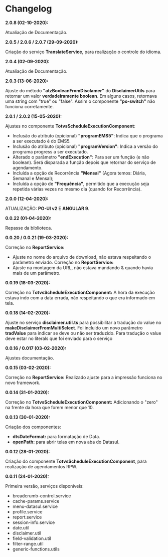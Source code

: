 # Changelog

**2.0.8 (02-10-2020):**

Atualiação de Documentação.

**2.0.5 / 2.0.6 / 2.0.7 (29-09-2020):**

Criação do serviço **TranslateService**, para realização o controle do idioma.

**2.0.4 (02-09-2020):**

Atualiação de Documentação.

**2.0.3 (13-06-2020):**

Ajuste do método **"atzBooleanFromDisclamer"** do **DisclaimerUtils** para retornar um valor **verdadeiramente boolean**. Em alguns casos, retornava uma string com "true" ou "false". Assim o componente **"po-switch"** não funciona corretamente.  

**2.0.1 / 2.0.2 (15-05-2020):**

Ajustes no componente **TotvsScheduleExecutionComponent**:
- Inclusão do atributo (opicional) **"programEMS5"**: Indica que o programa a ser executado é do EMS5.
- Inclusão do atributo (opicional) **"programVersion"**: Indica a versão do programa progress a ser executado.
- Alterado o parâmetro **"endExecution"**: Para ser um função (e não boolean). Será disparada a função depois que retornar do serviço de agendamento.
- Incluída a opção de Recorrência **"Mensal"** (Agora temos: Diária, Semanal e Mensal);
- Incluída a opção de **"Frequência"**, permitido que a execução seja repetida várias vezes no mesmo dia (quando for Recorrência).

**2.0.0 (12-04-2020):**

ATUALIZAÇÃO: **PO-UI v2** E **ANGULAR 9**.

**0.0.22 (01-04-2020):**

Repasse da biblioteca.

**0.0.20 / 0.0.21 (19-03-2020):** 

Correção no **ReportService:**
- Ajuste no nome do arquivo de download, não estava respeitando o parâmetro enviado.
Correção no **ReportService:**
- Ajuste na montagem da URL, não estava mandando & quando havia mais de um parâmetro.

**0.0.19 (18-03-2020):** 

Correção no **TotvsScheduleExecutionComponent:** A hora da execução estava indo com a data errada, não respeitando o que era informado em tela.      

**0.0.18 (14-02-2020):** 

Ajuste no serviço **disclaimer.util.ts** para possibilitar a tradução do value no **makeDisclaimerFromMultiSelect**. Foi incluido um novo parâmetro **tradValue** para indicar se deve ou não ser traduzido.
Para tradução o value deve estar no literals que foi enviado para o serviço

**0.0.16 / 0.017 (03-02-2020):** 

Ajustes documentação.

**0.0.15 (03-02-2020):**

Correção no **ReportService:** Realizado ajuste para a impressão funciona no novo framework.

**0.0.14 (31-01-2020):**

Correção no **TotvsScheduleExecutionComponent:** Adicionando o "zero" na frente da hora que forem menor que 10.

**0.0.13 (30-01-2020):**

Criação dos componentes:
- **dtsDateFormat:** para formatação de Data.
- **openPath:** para abrir telas em nova aba do Datasul.

**0.0.12 (28-01-2020):**

Criação do componente **TotvsScheduleExecutionComponent**, para realização de agendamentos RPW.

**0.0.11 (24-01-2020):**

Primeira versão, serviços disponíveis:
- breadcrumb-control.service
- cache-params.service
- menu-datasul.service
- profile.service
- report.service
- session-info.service
- date.util
- disclaimer.util
- field-validation.util
- filter-range.util
- generic-functions.utils
